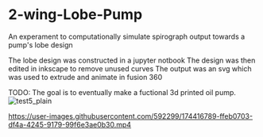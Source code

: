 # 2-wing-Lobe-Pump
An experament to computationally simulate spirograph output towards a pump's lobe design

The lobe design was constructed in a jupyter notbook
The design was then edited in inkscape to remove unused curves
The output was an svg which was used to extrude and animate in fusion 360

TODO:
The goal is to eventually make a fuctional 3d printed oil pump.
![test5_plain](https://user-images.githubusercontent.com/592299/174416762-3effe604-c097-42ae-8077-93abf494e6b6.svg)

https://user-images.githubusercontent.com/592299/174416789-ffeb0703-df4a-4245-9179-99f6e3ae0b30.mp4

